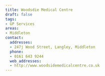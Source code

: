 ```yaml
---
title: Woodsdie Medical Centre
draft: false
tags:
- GP Services
areas:
- Middleton
contact:
  addresses:
  - 247j Wood Street, Langley, Middleton
  phone:
  - 0161 643 9244
  web_addresses:
  - http://www.woodsidemedicalcentre.co.uk
---
```


